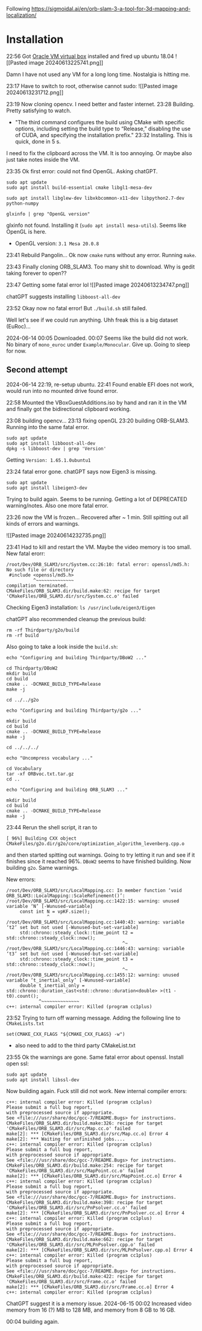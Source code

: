 Following https://sigmoidal.ai/en/orb-slam-3-a-tool-for-3d-mapping-and-localization/

# Installation
22:56 Got [Oracle VM virtual box](https://www.virtualbox.org/wiki/Downloads) installed and fired up ubuntu 18.04
![[Pasted image 20240613225741.png]]

Damn I have not used any VM for a long long time. Nostalgia is hitting me.

23:17 Have to switch to root, otherwise cannot sudo:
![[Pasted image 20240613231712.png]]

23:19 Now cloning opencv. I need better and faster internet.
23:28 Building. Pretty satisfying to watch.
- "The third command configures the build using CMake with specific options, including setting the build type to “Release,” disabling the use of CUDA, and specifying the installation prefix."
23:32 Installing. This is quick, done in 5 s.

I need to fix the clipboard across the VM. It is too annoying. Or maybe also just take notes inside the VM.

23:35 Ok first error: could not find OpenGL. Asking chatGPT.

```
sudo apt update
sudo apt install build-essential cmake libgl1-mesa-dev

sudo apt install libglew-dev libxkbcommon-x11-dev libpython2.7-dev python-numpy

glxinfo | grep "OpenGL version"

```

glxinfo not found. Installing it (`sudo apt install mesa-utils`). Seems like OpenGL is here.
- OpenGL version: `3.1 Mesa 20.0.8`

23:41 Rebuild Pangolin... Ok now `cmake` runs without any error. Running `make`.

23:43 Finally cloning ORB_SLAM3. Too many shit to download. Why is gedit taking forever to open??

23:47 Getting some fatal error lol
![[Pasted image 20240613234747.png]]

chatGPT suggests installing `libboost-all-dev`

23:52 Okay now no fatal error! But `./build.sh` still failed.

Well let's see if we could run anything. Uhh freak this is a big dataset (EuRoc)...

2024-06-14 00:05 Downloaded.
00:07 Seems like the build did not work. No binary of `mono_euroc` under `Example/Monocular`. Give up. Going to sleep for now.

## Second attempt

2024-06-14 22:19, re-setup ubuntu.
22:41 Found enable EFI does not work, would run into no mounted drive found error.

22:58 Mounted the VBoxGuestAdditions.iso by hand and ran it in the VM and finally got the bidirectional clipboard working.

23:08 building opencv...
23:13 fixing openGL
23:20 building ORB-SLAM3. Running into the same fatal error.

```
sudo apt update
sudo apt install libboost-all-dev
dpkg -s libboost-dev | grep 'Version'

```

Getting `Version: 1.65.1.0ubuntu1`

23:24 fatal error gone. chatGPT says now Eigen3 is missing.
```
sudo apt update 
sudo apt install libeigen3-dev
```

Trying to build again. Seems to be running. Getting a lot of DEPRECATED warning/notes. Also one more fatal error.

23:26 now the VM is frozen... Recovered after ~ 1 min. Still spitting out all kinds of errors and warnings.

![[Pasted image 20240614232735.png]]

23:41 Had to kill and restart the VM. Maybe the video memory is too small.
New fatal erorr:
```
/root/Dev/ORB_SLAM3/src/System.cc:26:10: fatal error: openssl/md5.h: No such file or directory
 #include <openssl/md5.h>
          ^~~~~~~~~~~~~~~
compilation terminated.
CMakeFiles/ORB_SLAM3.dir/build.make:62: recipe for target 'CMakeFiles/ORB_SLAM3.dir/src/System.cc.o' failed

```

Checking Eigen3 installation:
`ls /usr/include/eigen3/Eigen`

chatGPT also recommended cleanup the previous build:
```
rm -rf Thirdparty/g2o/build
rm -rf build

```

Also going to take a look inside the `build.sh`:
```
echo "Configuring and building Thirdparty/DBoW2 ..."

cd Thirdparty/DBoW2
mkdir build
cd build
cmake .. -DCMAKE_BUILD_TYPE=Release
make -j

cd ../../g2o

echo "Configuring and building Thirdparty/g2o ..."

mkdir build
cd build
cmake .. -DCMAKE_BUILD_TYPE=Release
make -j

cd ../../../

echo "Uncompress vocabulary ..."

cd Vocabulary
tar -xf ORBvoc.txt.tar.gz
cd ..

echo "Configuring and building ORB_SLAM3 ..."

mkdir build
cd build
cmake .. -DCMAKE_BUILD_TYPE=Release
make -j
```

23:44 Rerun the shell script, it ran to
```
[ 96%] Building CXX object CMakeFiles/g2o.dir/g2o/core/optimization_algorithm_levenberg.cpp.o
```
and then started spitting out warnings.
Going to try letting it run and see if it finishes since it reached 96%.
`DBoW2` seems to have finished building. Now building `g2o`. Same warnings.

New errors:
```
/root/Dev/ORB_SLAM3/src/LocalMapping.cc: In member function ‘void ORB_SLAM3::LocalMapping::ScaleRefinement()’:
/root/Dev/ORB_SLAM3/src/LocalMapping.cc:1422:15: warning: unused variable ‘N’ [-Wunused-variable]
     const int N = vpKF.size();
               ^
/root/Dev/ORB_SLAM3/src/LocalMapping.cc:1440:43: warning: variable ‘t2’ set but not used [-Wunused-but-set-variable]
     std::chrono::steady_clock::time_point t2 = std::chrono::steady_clock::now();
                                           ^~
/root/Dev/ORB_SLAM3/src/LocalMapping.cc:1446:43: warning: variable ‘t3’ set but not used [-Wunused-but-set-variable]
     std::chrono::steady_clock::time_point t3 = std::chrono::steady_clock::now();
                                           ^~
/root/Dev/ORB_SLAM3/src/LocalMapping.cc:1455:12: warning: unused variable ‘t_inertial_only’ [-Wunused-variable]
     double t_inertial_only = std::chrono::duration_cast<std::chrono::duration<double> >(t1 - t0).count();
            ^~~~~~~~~~~~~~~
c++: internal compiler error: Killed (program cc1plus)

```

23:52 Trying to turn off warning message. Adding the following line to `CMakeLists.txt`
```
set(CMAKE_CXX_FLAGS "${CMAKE_CXX_FLAGS} -w")

```
- also need to add to the third party CMakeList.txt

23:55 Ok the warnings are gone. Same fatal error about openssl.
Install open ssl:
```
sudo apt update
sudo apt install libssl-dev
```

Now building again.
Fuck still did not work. New internal compiler errors:
```
c++: internal compiler error: Killed (program cc1plus)
Please submit a full bug report,
with preprocessed source if appropriate.
See <file:///usr/share/doc/gcc-7/README.Bugs> for instructions.
CMakeFiles/ORB_SLAM3.dir/build.make:326: recipe for target 'CMakeFiles/ORB_SLAM3.dir/src/Map.cc.o' failed
make[2]: *** [CMakeFiles/ORB_SLAM3.dir/src/Map.cc.o] Error 4
make[2]: *** Waiting for unfinished jobs....
c++: internal compiler error: Killed (program cc1plus)
Please submit a full bug report,
with preprocessed source if appropriate.
See <file:///usr/share/doc/gcc-7/README.Bugs> for instructions.
CMakeFiles/ORB_SLAM3.dir/build.make:254: recipe for target 'CMakeFiles/ORB_SLAM3.dir/src/MapPoint.cc.o' failed
make[2]: *** [CMakeFiles/ORB_SLAM3.dir/src/MapPoint.cc.o] Error 4
c++: internal compiler error: Killed (program cc1plus)
Please submit a full bug report,
with preprocessed source if appropriate.
See <file:///usr/share/doc/gcc-7/README.Bugs> for instructions.
CMakeFiles/ORB_SLAM3.dir/build.make:398: recipe for target 'CMakeFiles/ORB_SLAM3.dir/src/PnPsolver.cc.o' failed
make[2]: *** [CMakeFiles/ORB_SLAM3.dir/src/PnPsolver.cc.o] Error 4
c++: internal compiler error: Killed (program cc1plus)
Please submit a full bug report,
with preprocessed source if appropriate.
See <file:///usr/share/doc/gcc-7/README.Bugs> for instructions.
CMakeFiles/ORB_SLAM3.dir/build.make:662: recipe for target 'CMakeFiles/ORB_SLAM3.dir/src/MLPnPsolver.cpp.o' failed
make[2]: *** [CMakeFiles/ORB_SLAM3.dir/src/MLPnPsolver.cpp.o] Error 4
c++: internal compiler error: Killed (program cc1plus)
Please submit a full bug report,
with preprocessed source if appropriate.
See <file:///usr/share/doc/gcc-7/README.Bugs> for instructions.
CMakeFiles/ORB_SLAM3.dir/build.make:422: recipe for target 'CMakeFiles/ORB_SLAM3.dir/src/Frame.cc.o' failed
make[2]: *** [CMakeFiles/ORB_SLAM3.dir/src/Frame.cc.o] Error 4
c++: internal compiler error: Killed (program cc1plus)

```

ChatGPT suggest it is a memory issue.
2024-06-15 00:02 Increased video memory from 16 (?) MB to 128 MB, and memory from 8 GB to 16 GB.

00:04 building again.
